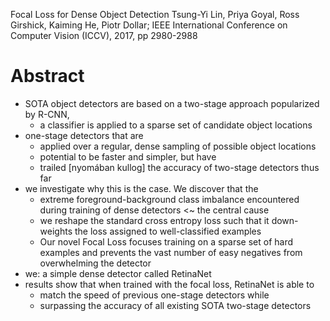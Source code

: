 Focal Loss for Dense Object Detection
Tsung-Yi Lin, Priya Goyal, Ross Girshick, Kaiming He, Piotr Dollar;
IEEE International Conference on Computer Vision (ICCV), 2017, pp 2980-2988

# Abstract

* SOTA object detectors are based on a two-stage approach popularized by R-CNN,
  * a classifier is applied to a sparse set of candidate object locations
* one-stage detectors that are 
  * applied over a regular, dense sampling of possible object locations
  * potential to be faster and simpler, but have 
  * trailed [nyomában kullog] the accuracy of two-stage detectors thus far
* we investigate why this is the case. We discover that the
  * extreme foreground-background class imbalance
    encountered during training of dense detectors <~ the central cause
  * we reshape the standard cross entropy loss such that it
    down-weights the loss assigned to well-classified examples
  * Our novel Focal Loss focuses training on a sparse set of hard examples and
    prevents the vast number of easy negatives from overwhelming the detector
* we: a simple dense detector called RetinaNet
* results show that when trained with the focal loss, RetinaNet is able to
  * match the speed of previous one-stage detectors while
  * surpassing the accuracy of all existing SOTA two-stage detectors
